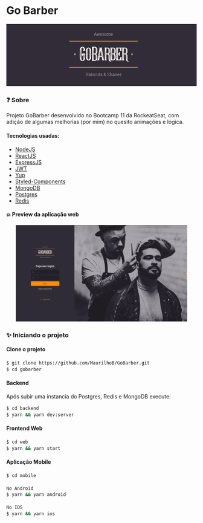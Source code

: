 # Go Barber

<div>
	<img src="./images/logo.png"/>
</div>

### :question: Sobre

Projeto GoBarber desenvolvido no Bootcamp 11 da RockeatSeat, com adição de algumas melhorias (por mim) no quesito animações e lógica.

#### Tecnologias usadas:

- [NodeJS](https://nodejs.org/en/)
- [ReactJS](https://pt-br.reactjs.org/)
- [ExpressJS](https://expressjs.com/pt-br/)
- [JWT](https://jwt.io/)
- [Yup](https://github.com/jquense/yup)
- [Styled-Components](https://styled-components.com/)
- [MongoDB](https://www.mongodb.com/)
- [Postgres](https://www.postgresql.org/)
- [Redis](https://redis.io/)

#### :collision: Preview da aplicação web

<div align="center"> 
<img style="width: 90%" src="./images/preview.gif" alt="preview"/>
</div>

### :sparkles: Iniciando o projeto

#### Clone o projeto

```sh
$ git clone https://github.com/MaurilhoB/GoBarber.git
$ cd gobarber
```

#### Backend

Após subir uma instancia do Postgres, Redis e MongoDB execute:

```sh
$ cd backend
$ yarn && yarn dev:server
```

#### Frontend Web

```sh
$ cd web
$ yarn && yarn start
```

#### Aplicação Mobile

```sh
$ cd mobile

No Android
$ yarn && yarn android

No IOS
$ yarn && yarn ios
```
